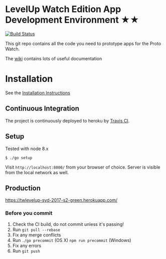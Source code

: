 # LevelUp Watch Edition App Development Environment ★★

[![Build Status](https://travis-ci.org/twlevelup/SydBuild2017S2_Green.svg)](https://travis-ci.org/twlevelup/SydBuild2017S2_Green)

This git repo contains all the code you need to prototype apps for the Proto Watch.

The [wiki](https://github.com/twlevelup/watch_edition_react/wiki) contains lots of useful documentation

# Installation

See the [Installation Instructions](https://github.com/twlevelup/watch_edition_react/wiki/Setup)

## Continuous Integration

The project is continuously deployed to heroku by [Travis CI](https://travis-ci.org/).

## Setup
Tested with node 8.x

```
$ ./go setup
```

Visit `http://localhost:8000/` from your browser of choice.
Server is visible from the local network as well.

## Production

https://twlevelup-syd-2017-s2-green.herokuapp.com/


### Before you commit

1. Check the CI build, do not commit unless it's passing!
2. Run ```git pull --rebase```
3. Fix any merge conflicts
4. Run
```./go precommit``` (OS X)
```npm run precommit``` (Windows)
4. Fix any errors
5. Run ```git push```
